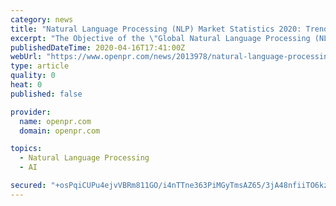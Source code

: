 ```yaml
---
category: news
title: "Natural Language Processing (NLP) Market Statistics 2020: Trends and Drivers, Growth Opportunities with Key Companies Forecast to 2030"
excerpt: "The Objective of the \"Global Natural Language Processing (NLP) Market\" report is to depict the trends and upcoming for the Natural Language Processing (NLP) Market industry over the forecast years. Natural Language Processing (NLP) Market report data has been gathered from industry specialists/experts. Although the market size of the market is ..."
publishedDateTime: 2020-04-16T17:41:00Z
webUrl: "https://www.openpr.com/news/2013978/natural-language-processing-nlp-market-statistics-2020"
type: article
quality: 0
heat: 0
published: false

provider:
  name: openpr.com
  domain: openpr.com

topics:
  - Natural Language Processing
  - AI

secured: "+osPqiCUPu4ejvVBRm811GO/i4nTTne363PiMGyTmsAZ65/3jA48nfiiTO6kzhUBB/a6KLF3pAk9J/8d5bNYt7muMkT2pPuDWSJW1OTMwxV/lDzQVm5uErcGgm9NyJYowsXgHFrY3Cvgus4wOQ8p7t7yNpILqwHX8efSx/9N54DWJC584bdivtH8tHYL+Ng0bZRicfvWKuNhawMCJkEz/zcH9ugmS0NwcFhJVbuYTNkTmdb4Nx7pTTZYU6q2L76SkISxAzhojxvaa6rYq3xp6o90oYOC03wY7Qk42knqURLzXBeddpFBi4x4HOeVg3V2CFRgNh0k2sVl6nZ3kigpozKDVtKKYRLw3RJigJdGuiQliPz/P7OhLfMFyqBOYHc1VaIosQH+uy/faSlLo2azWMWyLFtwTXiv9zIpylKaWop4to9OF4pK16C5KmrdvRNIN7yEMZDPZwjmY9CXy/IEFd6dDmTt7LWf9TsbU4QXYQs=;BmjlmDyPrEC/Ii01B5/TTg=="
---
```


